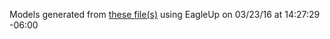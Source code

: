 Models generated from [these file(s)](https://raw.github.com/sparkfun/SOIC8-DIP_Adapter/27e7b1c07a0751581aaea7e905e7a6ebe3b081d1/Hardware/SparkFun_SOIC8-DIP-Adapter.brd) using EagleUp on 03/23/16 at 14:27:29 -06:00
